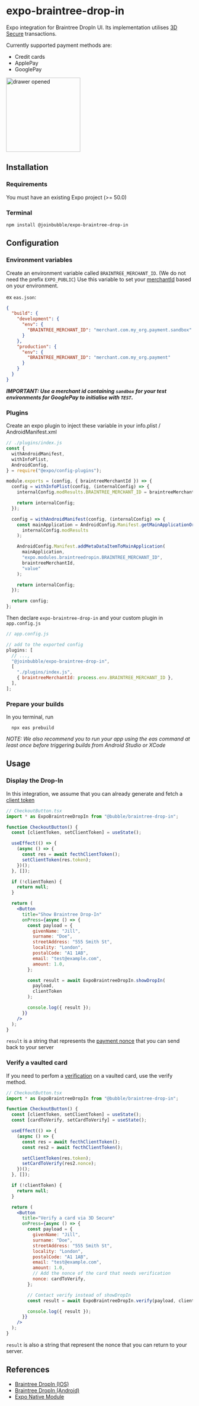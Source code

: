 # expo-braintree-drop-in

Expo integration for Braintree DropIn UI.
Its implementation utilises [3D Secure](https://developer.paypal.com/braintree/docs/guides/3d-secure/overview) transactions.

Currently supported payment methods are:

- Credit cards
- ApplePay
- GooglePay

<img src="image.png" alt="drawer opened" width="200" />

## Installation

### Requirements

You must have an existing Expo project (>= 50.0)

### Terminal

```
npm install @joinbubble/expo-braintree-drop-in
```

## Configuration

### Environment variables

Create an environment variable called `BRAINTREE_MERCHANT_ID`. (We do not need the prefix `EXPO_PUBLIC`)
Use this variable to set your [merchantId](https://developer.paypal.com/braintree/articles/control-panel/important-gateway-credentials#merchant-id) based on your environment.

ex `eas.json`:

```json
{
  "build": {
    "development": {
      "env": {
        "BRAINTREE_MERCHANT_ID": "merchant.com.my_org.payment.sandbox"
      }
    },
    "production": {
      "env": {
        "BRAINTREE_MERCHANT_ID": "merchant.com.my_org.payment"
      }
    }
  }
}
```

_**IMPORTANT: Use a merchant id containing `sandbox` for your test environments for GooglePay to initialise with `TEST`.**_

### Plugins

Create an expo plugin to inject these variable in your info.plist / AndroidManifest.xml

```js
// ./plugins/index.js
const {
  withAndroidManifest,
  withInfoPlist,
  AndroidConfig,
} = require("@expo/config-plugins");

module.exports = (config, { braintreeMerchantId }) => {
  config = withInfoPlist(config, (internalConfig) => {
    internalConfig.modResults.BRAINTREE_MERCHANT_ID = braintreeMerchantId;

    return internalConfig;
  });

  config = withAndroidManifest(config, (internalConfig) => {
    const mainApplication = AndroidConfig.Manifest.getMainApplicationOrThrow(
      internalConfig.modResults
    );

    AndroidConfig.Manifest.addMetaDataItemToMainApplication(
      mainApplication,
      "expo.modules.braintreedropin.BRAINTREE_MERCHANT_ID",
      braintreeMerchantId,
      "value"
    );

    return internalConfig;
  });

  return config;
};
```

Then declare `expo-braintree-drop-in` and your custom plugin in `app.config.js`

```js
// app.config.js

// add to the exported config
plugins: [
  // ...,
  "@joinbubble/expo-braintree-drop-in",
  [
    "./plugins/index.js",
    { braintreeMerchantId: process.env.BRAINTREE_MERCHANT_ID },
  ],
];
```

### Prepare your builds

In you terminal, run

```
  npx eas prebuild
```

_NOTE: We also recommend you to run your app using the eas command at least once before triggering builds from Android Studio or XCode_

## Usage

<h3>Display the Drop-In</h3>

In this integration, we assume that you can already generate and fetch a [client token](https://developer.paypal.com/braintree/docs/start/hello-client/javascript/v3/#get-a-client-token)

```jsx
// CheckoutButton.tsx
import * as ExpoBraintreeDropIn from "@bubble/braintree-drop-in";

function CheckoutButton() {
  const [clientToken, setClientToken] = useState();

  useEffect(() => {
    (async () => {
      const res = await fecthClientToken();
      setClientToken(res.token);
    })();
  }, []);

  if (!clientToken) {
    return null;
  }

  return (
    <Button
      title="Show Braintree Drop-In"
      onPress={async () => {
        const payload = {
          givenName: "Jill",
          surname: "Doe",
          streetAddress: "555 Smith St",
          locality: "London",
          postalCode: "A1 1AB",
          email: "test@example.com",
          amount: 1.0,
        };

        const result = await ExpoBraintreeDropIn.showDropIn(
          payload,
          clientToken
        );

        console.log({ result });
      }}
    />
  );
}
```

`result` is a string that represents the [payment nonce](https://developer.paypal.com/braintree/docs/start/hello-server/node#receive-a-payment-method-nonce-from-your-client) that you can send back to your server

<h3>Verify a vaulted card</h3>

If you need to perfom a [verification](https://developer.paypal.com/braintree/docs/guides/3d-secure/client-side/android/v4#verify-a-vaulted-credit-card) on a vaulted card, use the verify method.

```jsx
// CheckoutButton.tsx
import * as ExpoBraintreeDropIn from "@bubble/braintree-drop-in";

function CheckoutButton() {
  const [clientToken, setClientToken] = useState();
  const [cardToVerify, setCardToVerify] = useState();

  useEffect(() => {
    (async () => {
      const res = await fecthClientToken();
      const res2 = await fecthClientToken();

      setClientToken(res.token);
      setCardToVerify(res2.nonce);
    })();
  }, []);

  if (!clientToken) {
    return null;
  }

  return (
    <Button
      title="Verify a card via 3D Secure"
      onPress={async () => {
        const payload = {
          givenName: "Jill",
          surname: "Doe",
          streetAddress: "555 Smith St",
          locality: "London",
          postalCode: "A1 1AB",
          email: "test@example.com",
          amount: 1.0,
          // Add the nonce of the card that needs verification
          nonce: cardToVerify,
        };

        // Contact verify instead of showDropIn
        const result = await ExpoBraintreeDropIn.verify(payload, clientToken);

        console.log({ result });
      }}
    />
  );
}
```

`result` is also a string that represent the nonce that you can return to your server.

## References

- [Braintree DropIn (IOS)](https://braintree.github.io/braintree-ios-drop-in/current/)
- [Braintree DropIn (Android)](https://developer.paypal.com/braintree/docs/start/hello-client/android/v4)
- [Expo Native Module](https://docs.expo.dev/modules/native-module-tutorial/)
